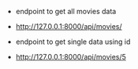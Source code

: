 * endpoint to get all movies data
- http://127.0.0.1:8000/api/movies/


* endpoint to get single data using id
- http://127.0.0.1:8000/api/movies/5


